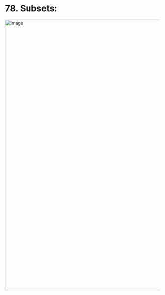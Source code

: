 # 78. Subsets:

<img width="880" alt="image" src="https://user-images.githubusercontent.com/35987583/159674823-4e061477-890e-4928-adc9-092d72e0cb59.png">


```python

```
